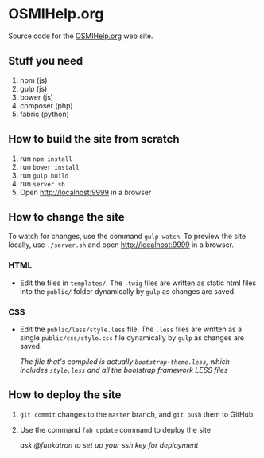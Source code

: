 # OSMIHelp.org

Source code for the [OSMIHelp.org](http://osmihelp.org) web site.

## Stuff you need

1. npm (js)
2. gulp (js)
3. bower (js)
4. composer (php)
5. fabric (python)

## How to build the site from scratch

1. run `npm install`
2. run `bower install`
3. run `gulp build`
4. run `server.sh`
5. Open <http://localhost:9999> in a browser

## How to change the site

To watch for changes, use the command `gulp watch`. To preview the site locally, use `./server.sh` and open <http://localhost:9999> in a browser.

### HTML

- Edit the files in `templates/`. The `.twig` files are written as static html files into the `public/` folder dynamically by `gulp` as changes are saved.

### CSS

- Edit the `public/less/style.less` file. The `.less` files are written as a single `public/css/style.css` file dynamically by `gulp` as changes are saved.
  
  *The file that's compiled is actually `bootstrap-theme.less`, which includes `style.less` and all the bootstrap framework LESS files* 

## How to deploy the site

1. `git commit` changes to the `master` branch, and `git push` them to GitHub.
2. Use the command `fab update` command to deploy the site

    *ask @funkatron to set up your ssh key for deployment*